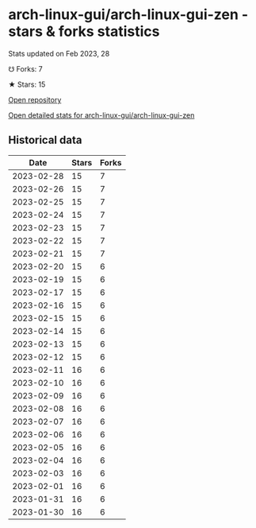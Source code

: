 # arch-linux-gui/arch-linux-gui-zen - stars & forks statistics

Stats updated on Feb 2023, 28

☋ Forks: 7

★ Stars: 15

[Open repository](https://github.com/arch-linux-gui/arch-linux-gui-zen)

[Open detailed stats for arch-linux-gui/arch-linux-gui-zen](https://reviewgithub.com/rep/arch-linux-gui/arch-linux-gui-zen)

## Historical data
| Date | Stars | Forks |
|------|-------|-------|
| 2023-02-28 | 15 | 7 | 
| 2023-02-26 | 15 | 7 | 
| 2023-02-25 | 15 | 7 | 
| 2023-02-24 | 15 | 7 | 
| 2023-02-23 | 15 | 7 | 
| 2023-02-22 | 15 | 7 | 
| 2023-02-21 | 15 | 7 | 
| 2023-02-20 | 15 | 6 | 
| 2023-02-19 | 15 | 6 | 
| 2023-02-17 | 15 | 6 | 
| 2023-02-16 | 15 | 6 | 
| 2023-02-15 | 15 | 6 | 
| 2023-02-14 | 15 | 6 | 
| 2023-02-13 | 15 | 6 | 
| 2023-02-12 | 15 | 6 | 
| 2023-02-11 | 16 | 6 | 
| 2023-02-10 | 16 | 6 | 
| 2023-02-09 | 16 | 6 | 
| 2023-02-08 | 16 | 6 | 
| 2023-02-07 | 16 | 6 | 
| 2023-02-06 | 16 | 6 | 
| 2023-02-05 | 16 | 6 | 
| 2023-02-04 | 16 | 6 | 
| 2023-02-03 | 16 | 6 | 
| 2023-02-01 | 16 | 6 | 
| 2023-01-31 | 16 | 6 | 
| 2023-01-30 | 16 | 6 | 

